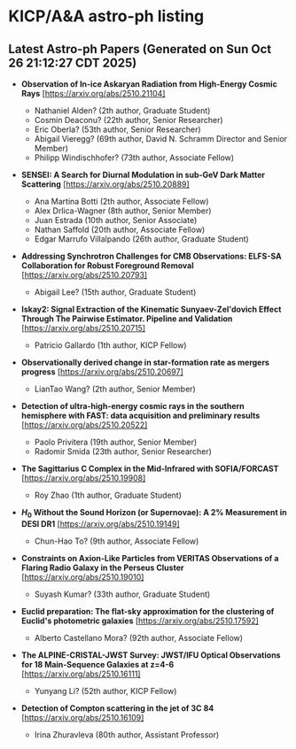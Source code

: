 # KICP/A&A astro-ph listing

## Latest Astro-ph Papers (Generated on Sun Oct 26 21:12:27 CDT 2025)

- **Observation of In-ice Askaryan Radiation from High-Energy Cosmic Rays**
[https://arxiv.org/abs/2510.21104]
  + Nathaniel Alden? (2th author, Graduate Student)
  + Cosmin Deaconu? (22th author, Senior Researcher)
  + Eric Oberla? (53th author, Senior Researcher)
  + Abigail Vieregg? (69th author, David N. Schramm Director and Senior Member)
  + Philipp Windischhofer? (73th author, Associate Fellow)

- **SENSEI: A Search for Diurnal Modulation in sub-GeV Dark Matter Scattering**
[https://arxiv.org/abs/2510.20889]
  + Ana Martina Botti (2th author, Associate Fellow)
  + Alex Drlica-Wagner (8th author, Senior Member)
  + Juan  Estrada (10th author, Senior Associate)
  + Nathan Saffold (20th author, Associate Fellow)
  + Edgar Marrufo Villalpando (26th author, Graduate Student)

- **Addressing Synchrotron Challenges for CMB Observations: ELFS-SA Collaboration for Robust Foreground Removal**
[https://arxiv.org/abs/2510.20793]
  + Abigail Lee? (15th author, Graduate Student)

- **Iskay2: Signal Extraction of the Kinematic Sunyaev-Zel'dovich Effect Through The Pairwise Estimator. Pipeline and Validation**
[https://arxiv.org/abs/2510.20715]
  + Patricio Gallardo (1th author, KICP Fellow)

- **Observationally derived change in star-formation rate as mergers progress**
[https://arxiv.org/abs/2510.20697]
  + LianTao Wang? (2th author, Senior Member)

- **Detection of ultra-high-energy cosmic rays in the southern hemisphere with FAST: data acquisition and preliminary results**
[https://arxiv.org/abs/2510.20522]
  + Paolo Privitera (19th author, Senior Member)
  + Radomir Smida (23th author, Senior Researcher)

- **The Sagittarius C Complex in the Mid-Infrared with SOFIA/FORCAST**
[https://arxiv.org/abs/2510.19908]
  + Roy Zhao (1th author, Graduate Student)

- **$H_0$ Without the Sound Horizon (or Supernovae): A 2% Measurement in DESI DR1**
[https://arxiv.org/abs/2510.19149]
  + Chun-Hao To? (9th author, Associate Fellow)

- **Constraints on Axion-Like Particles from VERITAS Observations of a Flaring Radio Galaxy in the Perseus Cluster**
[https://arxiv.org/abs/2510.19010]
  + Suyash Kumar? (33th author, Graduate Student)

- **Euclid preparation: The flat-sky approximation for the clustering of Euclid's photometric galaxies**
[https://arxiv.org/abs/2510.17592]
  + Alberto Castellano Mora? (92th author, Associate Fellow)

- **The ALPINE-CRISTAL-JWST Survey: JWST/IFU Optical Observations for 18 Main-Sequence Galaxies at z=4-6**
[https://arxiv.org/abs/2510.16111]
  + Yunyang Li? (52th author, KICP Fellow)

- **Detection of Compton scattering in the jet of 3C 84**
[https://arxiv.org/abs/2510.16109]
  + Irina Zhuravleva (80th author, Assistant Professor)

